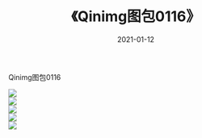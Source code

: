 ﻿---
layout: post
title:  《Qinimg图包0116》
date:   2021-01-12
img: http://imgx.orgx.ga/Qinimg图包/Qinimg图包0116/000.jpg
categories: [美女, 清纯, 唯美]
---

Qinimg图包0116

 ![](http://imgx.orgx.ga/Qinimg图包/Qinimg图包0116/001.jpg) <br>![](http://imgx.orgx.ga/Qinimg图包/Qinimg图包0116/002.jpg) <br>![](http://imgx.orgx.ga/Qinimg图包/Qinimg图包0116/003.jpg) <br>![](http://imgx.orgx.ga/Qinimg图包/Qinimg图包0116/004.jpg) <br>![](http://imgx.orgx.ga/Qinimg图包/Qinimg图包0116/005.jpg) <br>